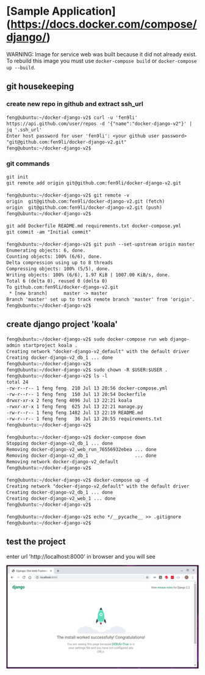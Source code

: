 # [Sample Application] (https://docs.docker.com/compose/django/)

WARNING: Image for service web was built because it did not already exist. To rebuild this image you must use `docker-compose build` or `docker-compose up --build`.

## git housekeeping

### create new repo in github and extract ssh_url

```
feng@ubuntu:~/docker-django-v2$ curl -u 'fen9li' https://api.github.com/user/repos -d '{"name":"docker-django-v2"}' | jq '.ssh_url'
Enter host password for user 'fen9li': <your github user password>
"git@github.com:fen9li/docker-django-v2.git"
feng@ubuntu:~/docker-django-v2$ 
```

### git commands 
```
git init
git remote add origin git@github.com:fen9li/docker-django-v2.git

feng@ubuntu:~/docker-django-v2$ git remote -v
origin  git@github.com:fen9li/docker-django-v2.git (fetch)
origin  git@github.com:fen9li/docker-django-v2.git (push)
feng@ubuntu:~/docker-django-v2$ 

git add Dockerfile README.md requirements.txt docker-compose.yml 
git commit -am "Initial commit"

feng@ubuntu:~/docker-django-v2$ git push --set-upstream origin master
Enumerating objects: 6, done.
Counting objects: 100% (6/6), done.
Delta compression using up to 8 threads
Compressing objects: 100% (5/5), done.
Writing objects: 100% (6/6), 1.97 KiB | 1007.00 KiB/s, done.
Total 6 (delta 0), reused 0 (delta 0)
To github.com:fen9li/docker-django-v2.git
 * [new branch]      master -> master
Branch 'master' set up to track remote branch 'master' from 'origin'.
feng@ubuntu:~/docker-django-v2$
```

## create django project 'koala'

```
feng@ubuntu:~/docker-django-v2$ sudo docker-compose run web django-admin startproject koala .
Creating network "docker-django-v2_default" with the default driver
Creating docker-django-v2_db_1 ... done
feng@ubuntu:~/docker-django-v2$ 
feng@ubuntu:~/docker-django-v2$ sudo chown -R $USER:$USER .
feng@ubuntu:~/docker-django-v2$ ls -l
total 24
-rw-r--r-- 1 feng feng  210 Jul 13 20:56 docker-compose.yml
-rw-r--r-- 1 feng feng  150 Jul 13 20:54 Dockerfile
drwxr-xr-x 2 feng feng 4096 Jul 13 22:21 koala
-rwxr-xr-x 1 feng feng  625 Jul 13 22:21 manage.py
-rw-r--r-- 1 feng feng 1482 Jul 13 22:19 README.md
-rw-r--r-- 1 feng feng   36 Jul 13 20:55 requirements.txt
feng@ubuntu:~/docker-django-v2$ 

feng@ubuntu:~/docker-django-v2$ docker-compose down
Stopping docker-django-v2_db_1 ... done
Removing docker-django-v2_web_run_76556932ebea ... done
Removing docker-django-v2_db_1                 ... done
Removing network docker-django-v2_default
feng@ubuntu:~/docker-django-v2$

feng@ubuntu:~/docker-django-v2$ docker-compose up -d
Creating network "docker-django-v2_default" with the default driver
Creating docker-django-v2_db_1 ... done
Creating docker-django-v2_web_1 ... done
feng@ubuntu:~/docker-django-v2$ 

feng@ubuntu:~/docker-django-v2$ echo */__pycache__ >> .gitignore
feng@ubuntu:~/docker-django-v2$ 
```

## test the project

enter url 'http://localhost:8000' in browser and you will see

![Image of koala_start_project_01](./images/koala_start_project_01.png)
